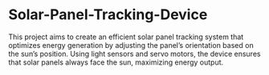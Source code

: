 # Solar-Panel-Tracking-Device
This project aims to create an efficient solar panel tracking system that optimizes energy generation by adjusting the panel’s orientation based on the sun’s position. Using light sensors and servo motors, the device ensures that solar panels always face the sun, maximizing energy output. 




